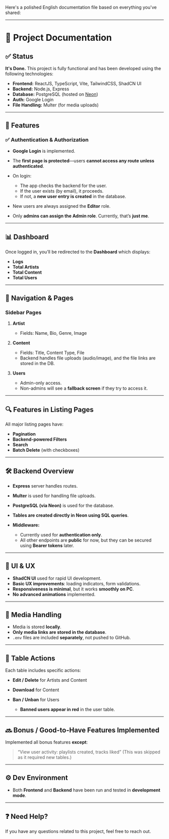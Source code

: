 Here's a polished English documentation file based on everything you've shared:

---

# 📄 Project Documentation

## ✅ Status

**It's Done.**
This project is fully functional and has been developed using the following technologies:

* **Frontend:** ReactJS, TypeScript, Vite, TailwindCSS, ShadCN UI
* **Backend:** Node.js, Express
* **Database:** PostgreSQL (hosted on [Neon](https://neon.tech))
* **Auth:** Google Login
* **File Handling:** Multer (for media uploads)

---

## 🚀 Features

### ✅ Authentication & Authorization

* **Google Login** is implemented.
* The **first page is protected**—users **cannot access any route unless authenticated**.
* On login:

  * The app checks the backend for the user.
  * If the user exists (by email), it proceeds.
  * If not, a **new user entry is created** in the database.
* New users are always assigned the **Editor** role.
* Only **admins can assign the Admin role**. Currently, that’s **just me**.

---

## 📊 Dashboard

Once logged in, you’ll be redirected to the **Dashboard** which displays:

* **Logs**
* **Total Artists**
* **Total Content**
* **Total Users**

---

## 🧭 Navigation & Pages

### Sidebar Pages

1. **Artist**

   * Fields: Name, Bio, Genre, Image
2. **Content**

   * Fields: Title, Content Type, File
   * Backend handles file uploads (audio/image), and the file links are stored in the DB.
3. **Users**

   * Admin-only access.
   * Non-admins will see a **fallback screen** if they try to access it.

---

## 🔍 Features in Listing Pages

All major listing pages have:

* **Pagination**
* **Backend-powered Filters**
* **Search**
* **Batch Delete** (with checkboxes)

---

## 🛠 Backend Overview

* **Express** server handles routes.
* **Multer** is used for handling file uploads.
* **PostgreSQL (via Neon)** is used for the database.
* **Tables are created directly in Neon using SQL queries**.
* **Middleware:**

  * Currently used for **authentication only**.
  * All other endpoints are **public** for now, but they can be secured using **Bearer tokens** later.

---

## 🎨 UI & UX

* **ShadCN UI** used for rapid UI development.
* **Basic UX improvements**: loading indicators, form validations.
* **Responsiveness is minimal**, but it works **smoothly on PC**.
* **No advanced animations** implemented.

---

## 📂 Media Handling

* Media is stored **locally**.
* **Only media links are stored in the database**.
* `.env` files are included **separately**, not pushed to GitHub.

---

## 🧾 Table Actions

Each table includes specific actions:

* **Edit / Delete** for Artists and Content
* **Download** for Content
* **Ban / Unban** for Users

  * **Banned users appear in red** in the user table.

---

## 🔜 Bonus / Good-to-Have Features Implemented

Implemented all bonus features **except**:

> “View user activity: playlists created, tracks liked”
> (This was skipped as it required new tables.)

---

## ⚙️ Dev Environment

* Both **Frontend** and **Backend** have been run and tested in **development mode**.

---

## ❓ Need Help?

If you have any questions related to this project, feel free to reach out.
